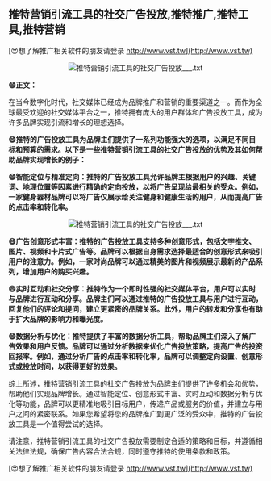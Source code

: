 ## **推特营销引流工具的社交广告投放,推特推广,推特工具,推特营销**

[😍想了解推广相关软件的朋友请登录 http://www.vst.tw](http://www.vst.tw)

 <center><img src="https://vst.tw/MP4/tuiguang/png/3.png" alt="推特营销引流工具的社交广告投放___.txt"></center>

**😄正文：**

在当今数字化时代，社交媒体已经成为品牌推广和营销的重要渠道之一。而作为全球最受欢迎的社交媒体平台之一，推特拥有庞大的用户群体和广告投放工具，成为许多品牌实现引流和增长的理想选择。

**😄推特的广告投放工具为品牌主们提供了一系列功能强大的选项，以满足不同目标和预算的需求。以下是一些推特营销引流工具的社交广告投放的优势及其如何帮助品牌实现增长的例子：**

**😄智能定位与精准定向：推特的广告投放工具允许品牌主根据用户的兴趣、关键词、地理位置等因素进行精确的定向投放，以将广告呈现给最相关的受众。例如，一家健身器材品牌可以将广告仅展示给关注健身和健康生活的用户，从而提高广告的点击率和转化率。**

 <center><img src="https://vst.tw/MP4/tuiguang/png/8.png" alt="推特营销引流工具的社交广告投放___.txt"></center>

**😄广告创意形式丰富：推特的广告投放工具支持多种创意形式，包括文字推文、图片、视频和卡片式广告等。品牌可以根据自身需求选择最适合的创意形式来吸引用户的注意力。例如，一家时尚品牌可以通过精美的图片和视频展示最新的产品系列，增加用户的购买兴趣。**

**😄实时互动和社交分享：推特作为一个即时性强的社交媒体平台，用户可以实时与品牌进行互动和分享。品牌主们可以通过推特的广告投放工具与用户进行互动，回复他们的评论和提问，建立更紧密的品牌关系。此外，用户的转发和分享也有助于扩大品牌的影响力和曝光度。**

**😄数据分析与优化：推特提供了丰富的数据分析工具，帮助品牌主们深入了解广告效果和用户反馈。品牌可以通过分析数据来优化广告投放策略，提高广告的投资回报率。例如，通过分析广告的点击率和转化率，品牌可以调整定向设置、创意形式或投放时间，以获得更好的效果。**

综上所述，推特营销引流工具的社交广告投放为品牌主们提供了许多机会和优势，帮助他们实现品牌增长。通过智能定位、创意形式丰富、实时互动和数据分析与优化等功能，品牌可以更精准地吸引目标用户，传递产品或服务的价值，并建立与用户之间的紧密联系。如果您希望将您的品牌推广到更广泛的受众中，推特的广告投放工具是一个值得尝试的选择。

请注意，推特营销引流工具的社交广告投放需要制定合适的策略和目标，并遵循相关法律法规，确保广告内容合法合规，同时遵守推特的使用条款和政策。

[😍想了解推广相关软件的朋友请登录 http://www.vst.tw](http://www.vst.tw)



